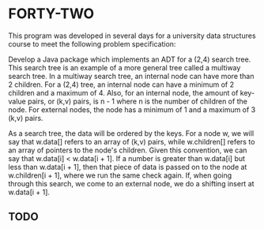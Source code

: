 # FORTY-TWO
This program was developed in several days for a university data structures course to meet the following problem specification:

Develop a Java package which implements an ADT for a (2,4) search tree. This search tree is an example of a more general tree called a multiway search tree.
In a multiway search tree, an internal node can have more than 2 children. For a (2,4) tree, an internal node can have a minimum of 2 children and a maximum of 4. Also, for an internal node, the amount of key-value pairs, or (k,v) pairs, is n - 1 where n is the number of children of the node. For external nodes, the node has a minimum of 1 and a maximum of 3 (k,v) pairs.

As a search tree, the data will be ordered by the keys. For a node w, we will say that w.data[] refers to an array of (k,v) pairs, while w.children[] refers to an array of pointers to the node's children. Given this convention, we can say that w.data[i] < w.data[i + 1]. If a number is greater than w.data[i] but less than w.data[i + 1], then that piece of data is passed on to the node at w.children[i + 1], where we run the same check again. If, when going through this search, we come to an external node, we do a shifting insert at w.data[i + 1].

## TODO
